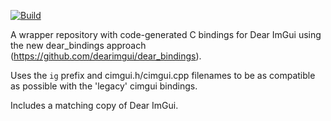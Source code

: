 [![Build](https://github.com/floooh/dcimgui/actions/workflows/build.yml/badge.svg)](https://github.com/floooh/dcimgui/actions/workflows/build.yml)

A wrapper repository with code-generated C bindings for Dear ImGui using
the new dear_bindings approach (https://github.com/dearimgui/dear_bindings).

Uses the `ig` prefix and cimgui.h/cimgui.cpp filenames to be as compatible
as possible with the 'legacy' cimgui bindings.

Includes a matching copy of Dear ImGui.